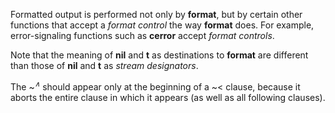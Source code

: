  



Formatted output is performed not only by **format**, but by certain other functions that accept a *format control* the way **format** does. For example, error-signaling functions such as **cerror** accept *format controls*. 



Note that the meaning of **nil** and **t** as destinations to **format** are different than those of **nil** and **t** as *stream designators*. 



The ~<i><sup>∧</sup></i> should appear only at the beginning of a ~&lt; clause, because it aborts the entire clause in which it appears (as well as all following clauses). 







 



 



